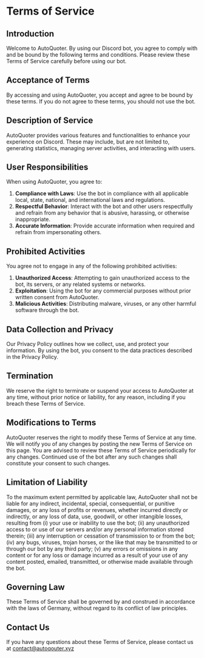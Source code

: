 # Terms of Service

## Introduction
Welcome to AutoQuoter. By using our Discord bot, you agree to comply with and be bound by the following terms and conditions. Please review these Terms of Service carefully before using our bot.

## Acceptance of Terms
By accessing and using AutoQuoter, you accept and agree to be bound by these terms. If you do not agree to these terms, you should not use the bot.

## Description of Service
AutoQuoter provides various features and functionalities to enhance your experience on Discord. These may include, but are not limited to, generating statistics, managing server activities, and interacting with users.

## User Responsibilities
When using AutoQuoter, you agree to:

1. **Compliance with Laws**: Use the bot in compliance with all applicable local, state, national, and international laws and regulations.
2. **Respectful Behavior**: Interact with the bot and other users respectfully and refrain from any behavior that is abusive, harassing, or otherwise inappropriate.
3. **Accurate Information**: Provide accurate information when required and refrain from impersonating others.

## Prohibited Activities
You agree not to engage in any of the following prohibited activities:

1. **Unauthorized Access**: Attempting to gain unauthorized access to the bot, its servers, or any related systems or networks.
2. **Exploitation**: Using the bot for any commercial purposes without prior written consent from AutoQuoter.
3. **Malicious Activities**: Distributing malware, viruses, or any other harmful software through the bot.

## Data Collection and Privacy
Our Privacy Policy outlines how we collect, use, and protect your information. By using the bot, you consent to the data practices described in the Privacy Policy.

## Termination
We reserve the right to terminate or suspend your access to AutoQuoter at any time, without prior notice or liability, for any reason, including if you breach these Terms of Service.

## Modifications to Terms
AutoQuoter reserves the right to modify these Terms of Service at any time. We will notify you of any changes by posting the new Terms of Service on this page. You are advised to review these Terms of Service periodically for any changes. Continued use of the bot after any such changes shall constitute your consent to such changes.

## Limitation of Liability
To the maximum extent permitted by applicable law, AutoQuoter shall not be liable for any indirect, incidental, special, consequential, or punitive damages, or any loss of profits or revenues, whether incurred directly or indirectly, or any loss of data, use, goodwill, or other intangible losses, resulting from (i) your use or inability to use the bot; (ii) any unauthorized access to or use of our servers and/or any personal information stored therein; (iii) any interruption or cessation of transmission to or from the bot; (iv) any bugs, viruses, trojan horses, or the like that may be transmitted to or through our bot by any third party; (v) any errors or omissions in any content or for any loss or damage incurred as a result of your use of any content posted, emailed, transmitted, or otherwise made available through the bot.

## Governing Law
These Terms of Service shall be governed by and construed in accordance with the laws of Germany, without regard to its conflict of law principles.

## Contact Us
If you have any questions about these Terms of Service, please contact us at contact@autoqouter.xyz
